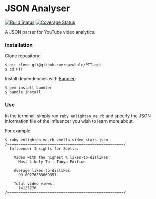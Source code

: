 # JSON Analyser
[![Build Status](https://travis-ci.org/nazwhale/PTT.svg?branch=master)](https://travis-ci.org/nazwhale/PTT)
[![Coverage Status](https://coveralls.io/repos/github/nazwhale/PTT/badge.svg?branch=master)](https://coveralls.io/github/nazwhale/PTT?branch=master)

A JSON parser for YouTube video analytics.

### Installation
Clone repository:

```
$ git clone git@github.com:nazwhale/PTT.git
$ cd PTT
```
Install dependencies with [Bundler](http://bundler.io/):
```
$ gem install bundler     
$ bundle install
```

### Use

In the terminal, simply run `ruby enlighten_me.rb` and specify the JSON information file of the influencer you wish to learn more about.

For example:

```
$ ruby enlighten_me.rb zoella_video_stats.json
/====================================================/
  Influencer Insights for Zoella:

    Video with the highest % likes-to-dislikes:
      Most Likely To : Tanya Edition

    Average likes-to-dislikes:
      99.00276583669357

    Total video views:
      14125776
/====================================================/
```
